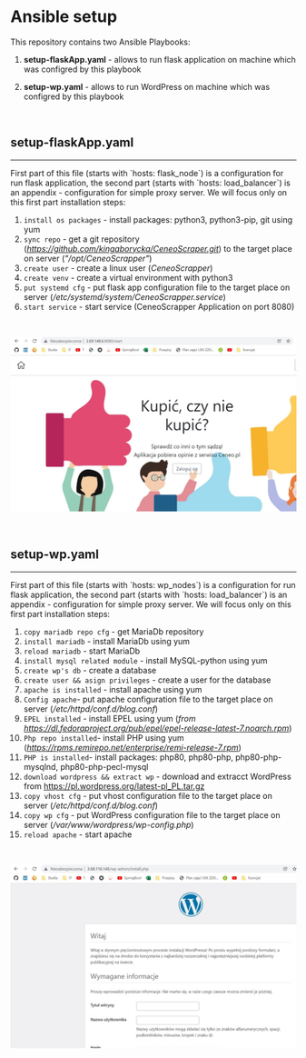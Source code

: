 # Ansible setup

This repository contains two Ansible Playbooks: 

1. **setup-flaskApp.yaml** - allows to run flask application on machine which was configred by this playbook

2. **setup-wp.yaml** - allows to run WordPress on machine which was configred by this playbook

<br>

## setup-flaskApp.yaml
<hr>
First part of this file (starts with `hosts: flask_node`) is a configuration for run flask application, the second part (starts with `hosts: load_balancer`) is an appendix - configuration for simple proxy server. We will focus only on this first part installation steps:

1. `install os packages` - install packages: python3, python3-pip, git using yum<br>
2. `sync repo` - get a git repository (*https://github.com/kingaborycka/CeneoScraper.git*) to the target place on server (*"/opt/CeneoScrapper"*)
3. `create user` - create a linux user (*CeneoScrapper*)
4. `create venv` - create a virtual environment with python3
5. `put systemd cfg` - put flask app configuration file to the target place on server (*/etc/systemd/system/CeneoScrapper.service*)
6. `start service` - start service (CeneoScrapper Application on port 8080) 
<br>

![Flask App](/files/images/flask.jpg "Flask App")

<br>

## setup-wp.yaml
<hr>
First part of this file (starts with `hosts: wp_nodes`) is a configuration for run flask application, the second part (starts with `hosts: load_balancer`) is an appendix - configuration for simple proxy server. We will focus only on this first part installation steps:

1. `copy mariadb repo cfg` - get MariaDb repository
2. `install mariadb` - install MariaDb using yum
3. `reload mariadb` - start MariaDb
4. `install mysql related module` - install MySQL-python using yum
5. `create wp's db` - create a database
6. `create user && asign privileges` - create a user for the database
7. `apache is installed` - install apache using yum
8. `Config apache`- put apache configuration file to the target place on server (*/etc/httpd/conf.d/blog.conf*)
9. `EPEL installed` - install EPEL using yum (*from https://dl.fedoraproject.org/pub/epel/epel-release-latest-7.noarch.rpm*)
10. `Php repo installed`- install PHP using yum (*https://rpms.remirepo.net/enterprise/remi-release-7.rpm*)
11. `PHP is installed`- install packages: php80, php80-php, php80-php-mysqlnd, php80-php-pecl-mysql
12. `download wordpress && extract wp` - download and extracct WordPress from https://pl.wordpress.org/latest-pl_PL.tar.gz
13. `copy vhost cfg` - put vhost configuration file to the target place on server (*/etc/httpd/conf.d/blog.conf*)
14. `copy wp cfg` - put WordPress configuration file to the target place on server (*/var/www/wordpress/wp-config.php*)
15. `reload apache` - start apache
<br>

![The Start Page of WordPress](/files/images/wp.jpg "The Start Page of WordPress")

